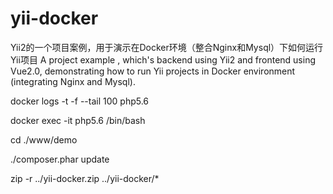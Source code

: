 # yii-docker
Yii2的一个项目案例，用于演示在Docker环境（整合Nginx和Mysql）下如何运行Yii项目  A project example , which's backend using Yii2 and frontend using Vue2.0, demonstrating how to run Yii projects in Docker environment (integrating Nginx and Mysql).


docker logs -t -f --tail 100 php5.6

docker exec -it php5.6 /bin/bash

cd ./www/demo

./composer.phar update

zip -r ../yii-docker.zip ../yii-docker/*
